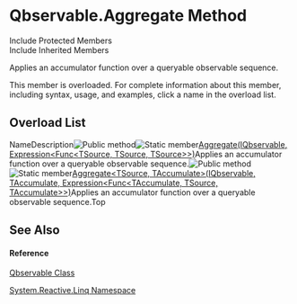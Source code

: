 # Qbservable.Aggregate Method

Include Protected Members  
Include Inherited Members

Applies an accumulator function over a queryable observable sequence.

This member is overloaded. For complete information about this member, including syntax, usage, and examples, click a name in the overload list.

## Overload List

NameDescription![Public method](images\Hh303103.pubmethod(en-us,VS.103).gif "Public method")![Static member](images\Hh244319.static(en-us,VS.103).gif "Static member")[Aggregate<TSource>(IQbservable<TSource>, Expression<Func<TSource, TSource, TSource>>)](https://msdn.microsoft.com/en-us/library/m:system.reactive.linq.qbservable.aggregate%60%601(system.reactive.linq.iqbservable%7b%60%600%7d%2csystem.linq.expressions.expression%7bsystem.func%7b%60%600%2c%60%600%2c%60%600%7d%7d)(v=VS.103))Applies an accumulator function over a queryable observable sequence.![Public method](images\Hh303103.pubmethod(en-us,VS.103).gif "Public method")![Static member](images\Hh244319.static(en-us,VS.103).gif "Static member")[Aggregate<TSource, TAccumulate>(IQbservable<TSource>, TAccumulate, Expression<Func<TAccumulate, TSource, TAccumulate>>)](https://msdn.microsoft.com/en-us/library/m:system.reactive.linq.qbservable.aggregate%60%602(system.reactive.linq.iqbservable%7b%60%600%7d%2c%60%601%2csystem.linq.expressions.expression%7bsystem.func%7b%60%601%2c%60%600%2c%60%601%7d%7d)(v=VS.103))Applies an accumulator function over a queryable observable sequence.Top

## See Also

#### Reference

[Qbservable Class](Qbservable\Qbservable.md)

[System.Reactive.Linq Namespace](System.Reactive.Linq\System.Reactive.Linq.md)




